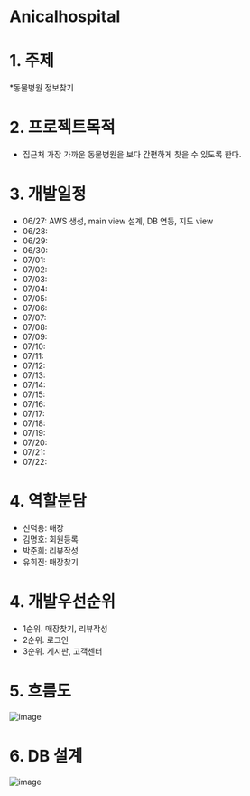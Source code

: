 # Anicalhospital

# 1. 주제
*동물병원 정보찾기

# 2. 프로젝트목적
*  집근처 가장 가까운 동물병원을 보다 간편하게 찾을 수 있도록 한다.

# 3. 개발일정
* 06/27: AWS 생성, main view 설계, DB 연동, 지도 view
* 06/28: 
* 06/29:
* 06/30: 
* 07/01:
* 07/02:
* 07/03:
* 07/04:
* 07/05:
* 07/06:
* 07/07:
* 07/08:
* 07/09:
* 07/10:
* 07/11:
* 07/12:
* 07/13:
* 07/14:
* 07/15:
* 07/16:
* 07/17:
* 07/18:
* 07/19:
* 07/20:
* 07/21:
* 07/22:
 
 # 4. 역할분담
* 신덕용: 매장
* 김명호: 회원등록
* 박준희: 리뷰작성
* 유희진: 매장찾기
 
 
 # 4. 개발우선순위
* 1순위. 매장찾기, 리뷰작성
* 2순위. 로그인
* 3순위. 게시판, 고객센터
 
 # 5. 흐름도
 ![image](https://user-images.githubusercontent.com/100547902/175886016-3ada500e-93a1-4131-9d75-e52d560c9107.png)

 
 # 6. DB 설계
![image](https://user-images.githubusercontent.com/100547902/175894830-74671c1c-6280-45df-84ff-f6c8f9ca26d8.png)

  
